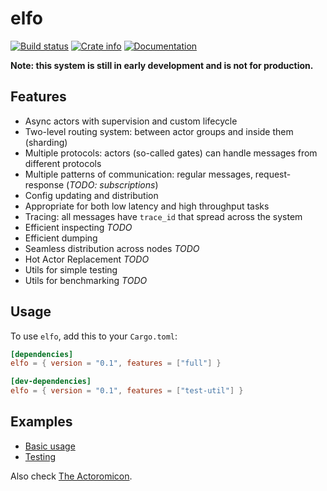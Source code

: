 # elfo

[![Build status](https://travis-ci.org/elfo-rs/elfo.svg)](https://api.travis-ci.org/elfo-rs/elfo.svg?branch=master)
[![Crate info](https://img.shields.io/crates/v/elfo.svg)](https://crates.io/crates/elfo)
[![Documentation](https://docs.rs/elfo/badge.svg)](https://docs.rs/elfo)

**Note: this system is still in early development and is not for production.**

## Features
* Async actors with supervision and custom lifecycle
* Two-level routing system: between actor groups and inside them (sharding)
* Multiple protocols: actors (so-called gates) can handle messages from different protocols
* Multiple patterns of communication: regular messages, request-response (*TODO: subscriptions*)
* Config updating and distribution
* Appropriate for both low latency and high throughput tasks
* Tracing: all messages have `trace_id` that spread across the system
* Efficient inspecting *TODO*
* Efficient dumping
* Seamless distribution across nodes *TODO*
* Hot Actor Replacement *TODO*
* Utils for simple testing
* Utils for benchmarking *TODO*

## Usage
To use `elfo`, add this to your `Cargo.toml`:
```toml
[dependencies]
elfo = { version = "0.1", features = ["full"] }

[dev-dependencies]
elfo = { version = "0.1", features = ["test-util"] }
```

## Examples
* [Basic usage](elfo/examples/usage.rs)
* [Testing](elfo/examples/test.rs)

Also check [The Actoromicon](http://actoromicon.rs/).
